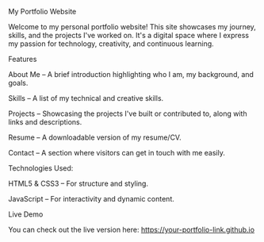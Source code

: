 My Portfolio Website

Welcome to my personal portfolio website!
This site showcases my journey, skills, and the projects I've worked on. It's a digital space where I express my passion for technology, creativity, and continuous learning.

Features

About Me – A brief introduction highlighting who I am, my background, and goals.

Skills – A list of my technical and creative skills.

Projects – Showcasing the projects I've built or contributed to, along with links and descriptions.

Resume – A downloadable version of my resume/CV.

Contact – A section where visitors can get in touch with me easily.


Technologies Used:

HTML5 & CSS3 – For structure and styling.

JavaScript – For interactivity and dynamic content.

Live Demo

You can check out the live version here:
https://your-portfolio-link.github.io
